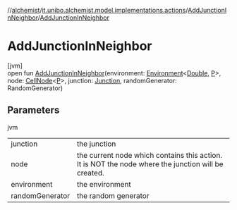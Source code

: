 //[alchemist](../../../index.md)/[it.unibo.alchemist.model.implementations.actions](../index.md)/[AddJunctionInNeighbor](index.md)/[AddJunctionInNeighbor](-add-junction-in-neighbor.md)

# AddJunctionInNeighbor

[jvm]\
open fun [AddJunctionInNeighbor](-add-junction-in-neighbor.md)(environment: [Environment](../../it.unibo.alchemist.model.interfaces/-environment/index.md)<[Double](https://docs.oracle.com/javase/8/docs/api/java/lang/Double.html), [P](../../it.unibo.alchemist.model.implementations.layers/-biomol-gradient-layer/index.md)>, node: [CellNode](../../it.unibo.alchemist.model.interfaces/-cell-node/index.md)<[P](../../it.unibo.alchemist.model.implementations.layers/-biomol-gradient-layer/index.md)>, junction: [Junction](../../it.unibo.alchemist.model.implementations.molecules/-junction/index.md), randomGenerator: RandomGenerator)

## Parameters

jvm

| | |
|---|---|
| junction | the junction |
| node | the current node which contains this action. It is NOT the node where the junction will be created. |
| environment | the environment |
| randomGenerator | the random generator |
